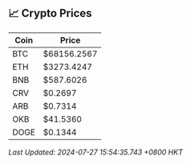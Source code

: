 ## 📈 Crypto Prices

| Coin | Price |
| ---- | ----- |
| BTC | $68156.2567 |
| ETH | $3273.4247 |
| BNB | $587.6026 |
| CRV | $0.2697 |
| ARB | $0.7314 |
| OKB | $41.5360 |
| DOGE | $0.1344 |

_Last Updated: 2024-07-27 15:54:35.743 +0800 HKT_